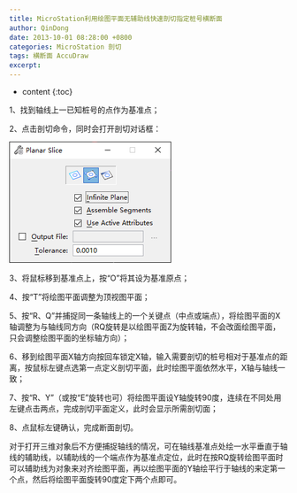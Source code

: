```yaml
---
title: MicroStation利用绘图平面无辅助线快速剖切指定桩号横断面
author: QinDong
date: 2013-10-01 08:28:00 +0800
categories: MicroStation 剖切
tags: 横断面 AccuDraw
excerpt: 
---
```

* content
{:toc}

1、找到轴线上一已知桩号的点作为基准点；

2、点击剖切命令，同时会打开剖切对话框：

![](/img/2022/2022-10-01-08-27-19.png)

3、将鼠标移到基准点上，按“O”将其设为基准原点；

4、按“T”将绘图平面调整为顶视图平面；

5、按“R、Q”并捕捉同一条轴线上的一个关键点（中点或端点），将绘图平面的X轴调整为与轴线同方向（RQ旋转是以绘图平面Z为旋转轴，不会改面绘图平面，只会调整绘图平面的坐标轴方向）；

6、移到绘图平面X轴方向按回车锁定X轴，输入需要剖切的桩号相对于基准点的距离，按鼠标左键点选第一点定义剖切平面，此时绘图平面依然水平，X轴与轴线一致；

7、按“R、Y”（或按“E”旋转也可）将绘图平面设Y轴旋转90度，连续在不同处用左键点击两点，完成剖切平面定义，此时会显示所需剖切面；

8、点鼠标左键确认，完成断面剖切。

对于打开三维对象后不方便捕捉轴线的情况，可在轴线基准点处绘一水平垂直于轴线的辅助线，以辅助线的一个端点作为基准点定位，此时在按RQ旋转绘图平面时可以辅助线为对象来对齐绘图平面，再以绘图平面的Y轴绘平行于轴线的来定第一个点，然后将绘图平面旋转90度定下两个点即可。